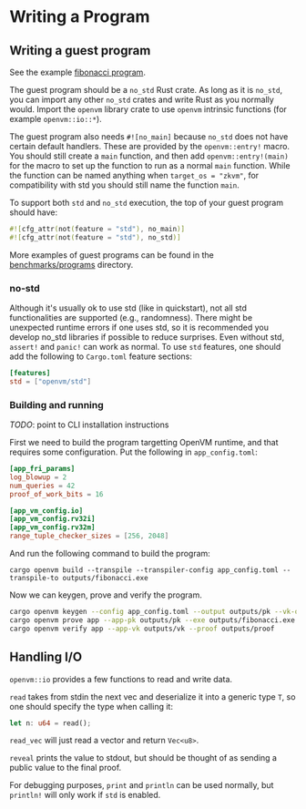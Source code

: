 # Writing a Program

## Writing a guest program

See the example [fibonacci program](https://github.com/openvm-org/openvm-example-fibonacci).

The guest program should be a `no_std` Rust crate. As long as it is `no_std`, you can import any other
`no_std` crates and write Rust as you normally would. Import the `openvm` library crate to use `openvm` intrinsic functions (for example `openvm::io::*`).

The guest program also needs `#![no_main]` because `no_std` does not have certain default handlers. These are provided by the `openvm::entry!` macro. You should still create a `main` function, and then add `openvm::entry!(main)` for the macro to set up the function to run as a normal `main` function. While the function can be named anything when `target_os = "zkvm"`, for compatibility with std you should still name the function `main`.

To support both `std` and `no_std` execution, the top of your guest program should have:

```rust
#![cfg_attr(not(feature = "std"), no_main)]
#![cfg_attr(not(feature = "std"), no_std)]
```

More examples of guest programs can be found in the [benchmarks/programs](https://github.com/openvm-org/openvm/tree/main/benchmarks/programs) directory.

### no-std

Although it's usually ok to use std (like in quickstart), not all std functionalities are supported (e.g., randomness). There might be unexpected runtime errors if one uses std, so it is recommended you develop no_std libraries if possible to reduce surprises.
Even without std, `assert!` and `panic!` can work as normal. To use `std` features, one should add the following to `Cargo.toml` feature sections:
```toml
[features]
std = ["openvm/std"]
``` 

### Building and running

*TODO*: point to CLI installation instructions

First we need to build the program targetting OpenVM runtime, and that requires some configuration. Put the following in `app_config.toml`:
```toml
[app_fri_params]
log_blowup = 2
num_queries = 42
proof_of_work_bits = 16

[app_vm_config.io]
[app_vm_config.rv32i]
[app_vm_config.rv32m]
range_tuple_checker_sizes = [256, 2048]
```

And run the following command to build the program:
```
cargo openvm build --transpile --transpiler-config app_config.toml --transpile-to outputs/fibonacci.exe
```

Now we can keygen, prove and verify the program.

```bash
cargo openvm keygen --config app_config.toml --output outputs/pk --vk-output outputs/vk
cargo openvm prove app --app-pk outputs/pk --exe outputs/fibonacci.exe --input "0xA086010000000000" --output outputs/proof
cargo openvm verify app --app-vk outputs/vk --proof outputs/proof
```

## Handling I/O

`openvm::io` provides a few functions to read and write data.

`read` takes from stdin the next vec and deserialize it into a generic type `T`, so one should specify the type when calling it:
```rust
let n: u64 = read();
```

`read_vec` will just read a vector and return `Vec<u8>`.

`reveal` prints the value to stdout, but should be thought of as sending a public value to the final proof.

For debugging purposes, `print` and `println` can be used normally, but `println!` will only work if `std` is enabled.